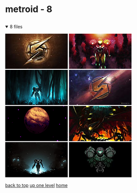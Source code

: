 # metroid - 8

<a id=""></a>

## [](/README.MD)
<details open>
<summary>8 files</summary>
<p>

[![Hjmdi1A-metroid-wallpaper.jpg](/.internals/thumbnails/desktop/metroid/Hjmdi1A-metroid-wallpaper.jpg "Hjmdi1A-metroid-wallpaper.jpg")](/desktop/metroid/Hjmdi1A-metroid-wallpaper.jpg)
[![metroid-3nc8jol5751aw6co.jpg](/.internals/thumbnails/desktop/metroid/metroid-3nc8jol5751aw6co.jpg "metroid-3nc8jol5751aw6co.jpg")](/desktop/metroid/metroid-3nc8jol5751aw6co.jpg)
[![metroid-the-forest-ee3581bggowaeid2.png](/.internals/thumbnails/desktop/metroid/metroid-the-forest-ee3581bggowaeid2.png "metroid-the-forest-ee3581bggowaeid2.png")](/desktop/metroid/metroid-the-forest-ee3581bggowaeid2.png)
[![pxfuel.jpg](/.internals/thumbnails/desktop/metroid/pxfuel.jpg "pxfuel.jpg")](/desktop/metroid/pxfuel.jpg)
[![sm_zebes_enlarged.png](/.internals/thumbnails/desktop/metroid/sm_zebes_enlarged.png "sm_zebes_enlarged.png")](/desktop/metroid/sm_zebes_enlarged.png)
[![sRBr53E.jpeg](/.internals/thumbnails/desktop/metroid/sRBr53E.jpeg "sRBr53E.jpeg")](/desktop/metroid/sRBr53E.jpeg)
[![Tallon Overworld by Noble6design D9m6z0a Fullview](/.internals/thumbnails/desktop/metroid/tallon_overworld_by_noble6design_d9m6z0a-fullview.jpg "Tallon Overworld by Noble6design D9m6z0a Fullview")](/desktop/metroid/tallon_overworld_by_noble6design_d9m6z0a-fullview.jpg)
[![wp2750407-super-metriod-wallpaper.jpg](/.internals/thumbnails/desktop/metroid/wp2750407-super-metriod-wallpaper.jpg "wp2750407-super-metriod-wallpaper.jpg")](/desktop/metroid/wp2750407-super-metriod-wallpaper.jpg)

</p>
</details>


[back to top](#)
[up one level](/desktop/README.MD)
[home](/)
